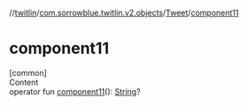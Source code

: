 //[twitlin](../../index.md)/[com.sorrowblue.twitlin.v2.objects](../index.md)/[Tweet](index.md)/[component11](component11.md)



# component11  
[common]  
Content  
operator fun [component11](component11.md)(): [String](https://kotlinlang.org/api/latest/jvm/stdlib/kotlin/-string/index.html)?  



